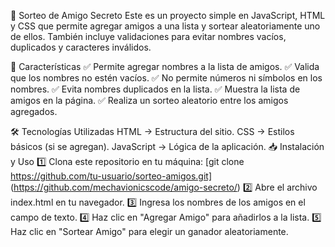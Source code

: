 🎉 Sorteo de Amigo Secreto
Este es un proyecto simple en JavaScript, HTML y CSS que permite agregar amigos a una lista y sortear aleatoriamente uno de ellos. También incluye validaciones para evitar nombres vacíos, duplicados y caracteres inválidos.

🚀 Características
✅ Permite agregar nombres a la lista de amigos.
✅ Valida que los nombres no estén vacíos.
✅ No permite números ni símbolos en los nombres.
✅ Evita nombres duplicados en la lista.
✅ Muestra la lista de amigos en la página.
✅ Realiza un sorteo aleatorio entre los amigos agregados.

🛠️ Tecnologías Utilizadas
HTML → Estructura del sitio.
CSS → Estilos básicos (si se agregan).
JavaScript → Lógica de la aplicación.
📥 Instalación y Uso
1️⃣ Clona este repositorio en tu máquina:
[git clone https://github.com/tu-usuario/sorteo-amigos.git]
(https://github.com/mechavionicscode/amigo-secreto/)
2️⃣ Abre el archivo index.html en tu navegador.
3️⃣ Ingresa los nombres de los amigos en el campo de texto.
4️⃣ Haz clic en "Agregar Amigo" para añadirlos a la lista.
5️⃣ Haz clic en "Sortear Amigo" para elegir un ganador aleatoriamente.
